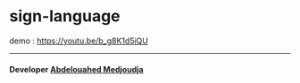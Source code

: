 # sign-language
demo : https://youtu.be/b_g8K1d5iQU

---

 #### Developer [Abdelouahed Medjoudja](https://www.facebook.com/AbdelouahedMedjoudja)
